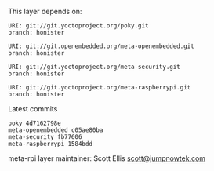 This layer depends on:

    URI: git://git.yoctoproject.org/poky.git
    branch: honister

    URI: git://git.openembedded.org/meta-openembedded.git
    branch: honister

    URI: git://git.yoctoproject.org/meta-security.git
    branch: honister

    URI: git://git.yoctoproject.org/meta-raspberrypi.git
    branch: honister

Latest commits

    poky 4d7162798e
    meta-openembedded c05ae80ba
    meta-security fb77606
    meta-raspberrypi 1584bdd

meta-rpi layer maintainer: Scott Ellis <scott@jumpnowtek.com>

